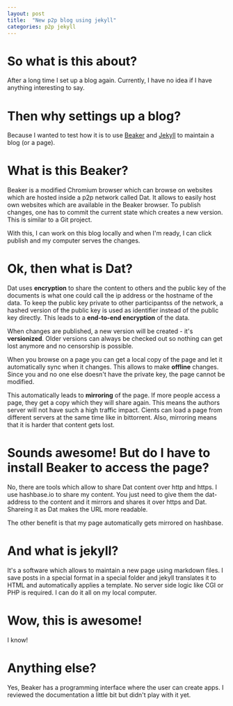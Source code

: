 ```yaml
---
layout: post
title:  "New p2p blog using jekyll"
categories: p2p jekyll
---
```


# So what is this about?

After a long time I set up a blog again.  Currently, I have no idea if I have anything interesting
to say.

# Then why settings up a blog?

Because I wanted to test how it is to use [Beaker](https://beakerbrowser.com) and [Jekyll](https://jekyllrb.com/) to maintain a blog (or a page).

# What is this Beaker?

Beaker is a modified Chromium browser which can browse on websites which are hosted inside a p2p network
called Dat.  It allows to easily host own websites which are available in the Beaker browser.
To publish changes, one has to commit the current state which creates a new version.  This is similar
to a Git project.

With this, I can work on this blog locally and when I'm ready, I can click publish and my computer
serves the changes.

# Ok, then what is Dat?

Dat uses **encryption** to share the content to others and the public key of the documents
is what one could call the ip address or the hostname of the data.  To keep the public key private to
other participantss of the network, a hashed version of the public key is used as identifier
instead of the public key directly.  This leads to a **end-to-end encryption** of the data.

When changes are published, a new version will be created - it's **versionized**.  Older versions can always be checked out
so nothing can get lost anymore and no censorship is possible.

When you browse on a page you can get a local copy of the page and let it automatically sync when it
changes.  This allows to make **offline** changes.  Since you and no one else doesn't have the private key,
the page cannot be modified.

This automatically leads to **mirroring** of the page.  If more people access a page, they get a copy which
they will share again.  This means the authors server will not have such a high traffic impact.  Cients
can load a page from different servers at the same time like in bittorrent.  Also, mirroring means that
it is harder that content gets lost.

# Sounds awesome!  But do I have to install Beaker to access the page?

No, there are tools which allow to share Dat content over http and https.  I use hashbase.io to share
my content.  You just need to give them the dat-address to the content and it mirrors and shares it
over https and Dat.  Shareing it as Dat makes the URL more readable.

The other benefit is that my page automatically gets mirrored on hashbase.

# And what is jekyll?

It's a software which allows to maintain a new page using markdown files.  I save posts in a special format
in a special folder and jekyll translates it to HTML and automatically applies a template.  No server
side logic like CGI or PHP is required.  I can do it all on my local computer.

# Wow, this is awesome!

I know!

# Anything else?

Yes, Beaker has a programming interface where the user can create apps.  I reviewed the documentation a little
bit but didn't play with it yet.


